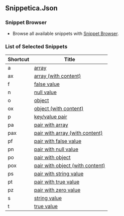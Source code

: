 ## Snippetica.Json

### Snippet Browser
* Browse all available snippets with [Snippet Browser](http://pihrt.net/snippetica/snippets?engine=vscode&language=json).

### List of Selected Snippets

Shortcut | Title
-------- | -----
a|[array](Array.snippet)
ax|[array \(with content\)](ArrayWithContent.snippet)
f|[false value](FalseValue.snippet)
n|[null value](NullValue.snippet)
o|[object](Object.snippet)
ox|[object \(with content\)](ObjectWithContent.snippet)
p|[key/value pair](Pair.snippet)
pa|[pair with array](PairWithArray.snippet)
pax|[pair with array \(with content\)](PairWithArrayWithContent.snippet)
pf|[pair with false value](PairWithFalseValue.snippet)
pn|[pair with null value](PairWithNullValue.snippet)
po|[pair with object](PairWithObject.snippet)
pox|[pair with object \(with content\)](PairWithObjectWithContent.snippet)
ps|[pair with string value](PairWithStringValue.snippet)
pt|[pair with true value](PairWithTrueValue.snippet)
pz|[pair with zero value](PairWithZeroValue.snippet)
s|[string value](StringValue.snippet)
t|[true value](TrueValue.snippet)
